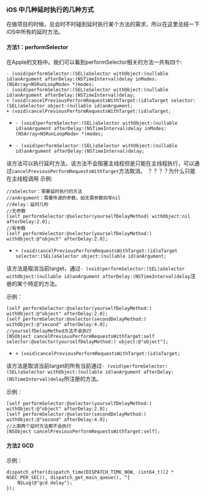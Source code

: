 
### iOS 中几种延时执行的几种方式

在做项目的时候，总会时不时碰到延时执行某个方法的需求，所以在这里总结一下iOS中所有的延时方法。

#### 方法1：performSelector

在Apple的文档中。我们可以看到performSelector相关的方法一共有四个:

```
- (void)performSelector:(SEL)aSelector withObject:(nullable id)anArgument afterDelay:(NSTimeInterval)delay inModes:(NSArray<NSRunLoopMode> *)modes;
- (void)performSelector:(SEL)aSelector withObject:(nullable id)anArgument afterDelay:(NSTimeInterval)delay;
+ (void)cancelPreviousPerformRequestsWithTarget:(id)aTarget selector:(SEL)aSelector object:(nullable id)anArgument;
+ (void)cancelPreviousPerformRequestsWithTarget:(id)aTarget;
```

* `- (void)performSelector:(SEL)aSelector withObject:(nullable id)anArgument afterDelay:(NSTimeInterval)delay inModes:(NSArray<NSRunLoopMode> *)modes;`



* `- (void)performSelector:(SEL)aSelector withObject:(nullable id)anArgument afterDelay:(NSTimeInterval)delay;`

该方法可以执行延时方法，该方法不会阻塞主线程但是只能在主线程执行，可以通过`cancelPreviousPerformRequestsWithTarget`方法取消。
？？？？为什么只能在主线程调用
示例:

```
//aSelector：需要延时执行的方法
//anArgument：需要传递的参数，如无需参数则写nil
//delay：延时几秒
//无参数
[self performSelector:@selector(yourselfDelayMethod) withObject:nil afterDelay:2.0];
//有参数
[self performSelector:@selector(yourselfDelayMethod:) withObject:@"object" afterDelay:2.0];
```

* `+ (void)cancelPreviousPerformRequestsWithTarget:(id)aTarget selector:(SEL)aSelector object:(nullable id)anArgument;`

该方法是取消当前target，通过`- (void)performSelector:(SEL)aSelector withObject:(nullable id)anArgument afterDelay:(NSTimeInterval)delay`注册的某个特定的方法。

示例：

```
[self performSelector:@selector(yourselfDelayMethod:) withObject:@"object" afterDelay:2.0];
[self performSelector:@selector(secondDelayMethod:) withObject:@"second" afterDelay:4.0];
//yourselfDelayMethod方法不会执行
[NSObject cancelPreviousPerformRequestsWithTarget:self selector:@selector(yourselfDelayMethod:) object:@"object"];
```


* `+ (void)cancelPreviousPerformRequestsWithTarget:(id)aTarget;`

该方法是取消当前target的所有当前通过`- (void)performSelector:(SEL)aSelector withObject:(nullable id)anArgument afterDelay:(NSTimeInterval)delay`所注册的方法。

示例：

```
[self performSelector:@selector(yourselfDelayMethod:) withObject:@"object" afterDelay:2.0];
[self performSelector:@selector(secondDelayMethod:) withObject:@"second" afterDelay:4.0];
//上面两个延时方法都不会执行
[NSObject cancelPreviousPerformRequestsWithTarget:self];
```

#### 方法2 GCD

示例：

```
dispatch_after(dispatch_time(DISPATCH_TIME_NOW, (int64_t)(2 * NSEC_PER_SEC)), dispatch_get_main_queue(), ^{
    NSLog(@"gcd delay");
});
```
